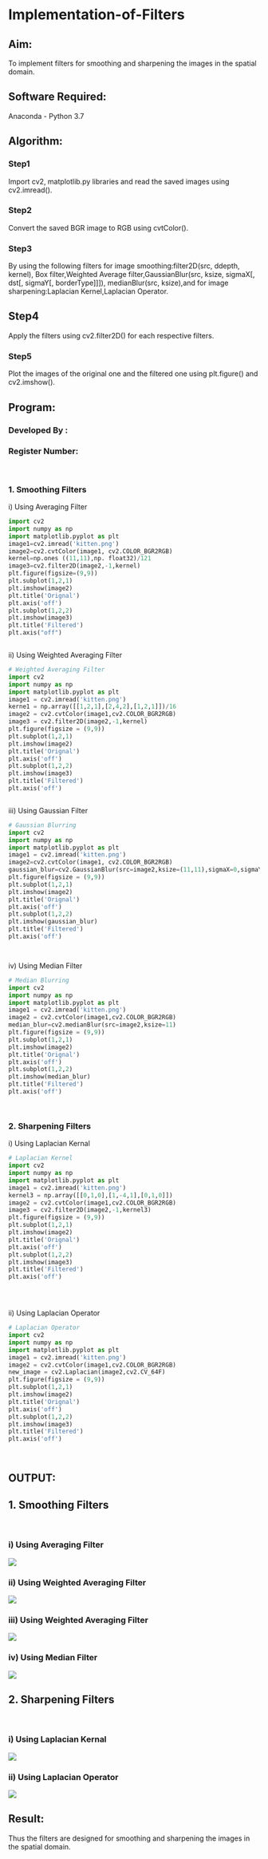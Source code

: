 # Implementation-of-Filters
## Aim:
To implement filters for smoothing and sharpening the images in the spatial domain.

## Software Required:
Anaconda - Python 3.7

## Algorithm:
### Step1
Import cv2, matplotlib.py libraries and read the saved images using cv2.imread().

### Step2
Convert the saved BGR image to RGB using cvtColor().

### Step3
By using the following filters for image smoothing:filter2D(src, ddepth, kernel), Box filter,Weighted Average filter,GaussianBlur(src, ksize, sigmaX[, dst[, sigmaY[, borderType]]]), medianBlur(src, ksize),and for image sharpening:Laplacian Kernel,Laplacian Operator.

## Step4
Apply the filters using cv2.filter2D() for each respective filters.

### Step5
Plot the images of the original one and the filtered one using plt.figure() and cv2.imshow().

## Program:
### Developed By   :
### Register Number:
</br>

### 1. Smoothing Filters

i) Using Averaging Filter
```Python
import cv2
import numpy as np
import matplotlib.pyplot as plt
image1=cv2.imread('kitten.png') 
image2=cv2.cvtColor(image1, cv2.COLOR_BGR2RGB)
kernel=np.ones ((11,11),np. float32)/121 
image3=cv2.filter2D(image2,-1,kernel)
plt.figure(figsize=(9,9))
plt.subplot(1,2,1) 
plt.imshow(image2)
plt.title('Orignal')
plt.axis('off')
plt.subplot(1,2,2)
plt.imshow(image3)
plt.title('Filtered')
plt.axis("off")



```
ii) Using Weighted Averaging Filter
```Python
# Weighted Averaging Filter
import cv2 
import numpy as np
import matplotlib.pyplot as plt
image1 = cv2.imread('kitten.png')
kerne1 = np.array([[1,2,1],[2,4,2],[1,2,1]])/16
image2 = cv2.cvtColor(image1,cv2.COLOR_BGR2RGB)
image3 = cv2.filter2D(image2,-1,kernel)
plt.figure(figsize = (9,9))
plt.subplot(1,2,1)
plt.imshow(image2)
plt.title('Orignal')
plt.axis('off') 
plt.subplot(1,2,2)
plt.imshow(image3) 
plt.title('Filtered')
plt.axis('off')



```
iii) Using Gaussian Filter
```Python
# Gaussian Blurring
import cv2 
import numpy as np
import matplotlib.pyplot as plt
image1 = cv2.imread('kitten.png')
image2=cv2.cvtColor(image1, cv2.COLOR_BGR2RGB)
gaussian_blur=cv2.GaussianBlur(src=image2,ksize=(11,11),sigmaX=0,sigmaY=0)
plt.figure(figsize = (9,9))
plt.subplot(1,2,1)
plt.imshow(image2)
plt.title('Orignal')
plt.axis('off') 
plt.subplot(1,2,2)
plt.imshow(gaussian_blur) 
plt.title('Filtered')
plt.axis('off')




```

iv) Using Median Filter
```Python
# Median Blurring
import cv2 
import numpy as np
import matplotlib.pyplot as plt
image1 = cv2.imread('kitten.png')
image2 = cv2.cvtColor(image1,cv2.COLOR_BGR2RGB)
median_blur=cv2.medianBlur(src=image2,ksize=11)
plt.figure(figsize = (9,9))
plt.subplot(1,2,1)
plt.imshow(image2)
plt.title('Orignal')
plt.axis('off') 
plt.subplot(1,2,2)
plt.imshow(median_blur) 
plt.title('Filtered')
plt.axis('off')




```

### 2. Sharpening Filters
i) Using Laplacian Kernal
```Python
# Laplacian Kernel
import cv2 
import numpy as np
import matplotlib.pyplot as plt
image1 = cv2.imread('kitten.png')
kernel3 = np.array([[0,1,0],[1,-4,1],[0,1,0]])
image2 = cv2.cvtColor(image1,cv2.COLOR_BGR2RGB)
image3 = cv2.filter2D(image2,-1,kernel3)
plt.figure(figsize = (9,9))
plt.subplot(1,2,1)
plt.imshow(image2)
plt.title('Orignal')
plt.axis('off') 
plt.subplot(1,2,2)
plt.imshow(image3) 
plt.title('Filtered')
plt.axis('off')





```
ii) Using Laplacian Operator
```Python
# Laplacian Operator
import cv2 
import numpy as np
import matplotlib.pyplot as plt
image1 = cv2.imread('kitten.png')
image2 = cv2.cvtColor(image1,cv2.COLOR_BGR2RGB)
new_image = cv2.Laplacian(image2,cv2.CV_64F)
plt.figure(figsize = (9,9))
plt.subplot(1,2,1)
plt.imshow(image2)
plt.title('Orignal')
plt.axis('off') 
plt.subplot(1,2,2)
plt.imshow(image3) 
plt.title('Filtered')
plt.axis('off')




```

## OUTPUT:
## 1. Smoothing Filters
</br>

### i) Using Averaging Filter
![](1.png)

### ii) Using Weighted Averaging Filter
![](2.png)

### iii) Using Weighted Averaging Filter
![](3.png)

### iv) Using Median Filter
![](4.png)

## 2. Sharpening Filters
</br>

### i) Using Laplacian Kernal
![](5.png)

### ii) Using Laplacian Operator
![](6.png)

## Result:
Thus the filters are designed for smoothing and sharpening the images in the spatial domain.
